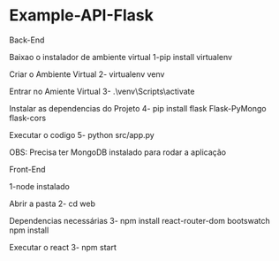 # Example-API-Flask

Back-End

Baixao o instalador de ambiente virtual
1-pip install virtualenv 

Criar o Ambiente Virtual
2- virtualenv venv

Entrar no Amiente Virtual
3- .\venv\Scripts\activate

Instalar as dependencias do Projeto
4- pip install flask Flask-PyMongo flask-cors

Executar o codigo
5- python src/app.py

OBS: Precisa ter MongoDB instalado para rodar a aplicação

Front-End

1-node instalado

Abrir a pasta
2- cd web

Dependencias necessárias 
3- npm install react-router-dom bootswatch
   npm install

Executar o react
3- npm start
